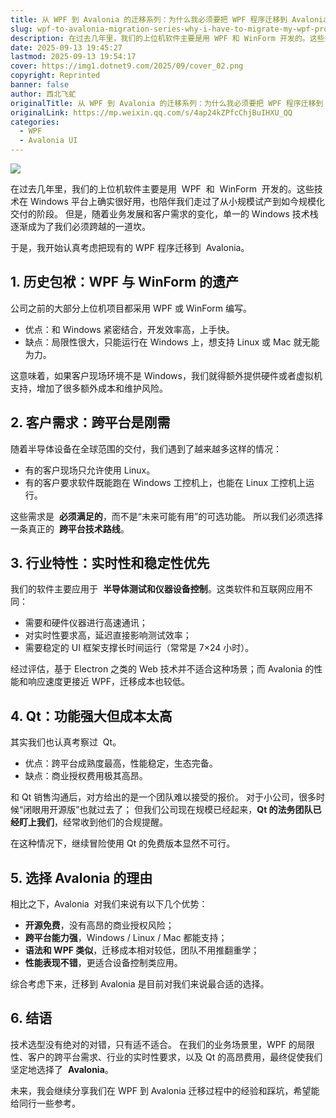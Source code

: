 ```yaml
---
title: 从 WPF 到 Avalonia 的迁移系列：为什么我必须要把 WPF 程序迁移到 Avalonia
slug: wpf-to-avalonia-migration-series-why-i-have-to-migrate-my-wpf-program-to-avalonia
description: 在过去几年里，我们的上位机软件主要是用 WPF 和 WinForm 开发的。这些技术在 Windows 平台上确实很好用，也陪伴我们走过了从小规模试产到如今规模化交付的阶段。 但是，随着业务发展和客户需求的变化，单一的 Windows 技术栈逐渐成为了我们必须跨越的一道坎。
date: 2025-09-13 19:45:27
lastmod: 2025-09-13 19:54:17
cover: https://img1.dotnet9.com/2025/09/cover_02.png
copyright: Reprinted
banner: false
author: 西北飞虻
originalTitle: 从 WPF 到 Avalonia 的迁移系列：为什么我必须要把 WPF 程序迁移到 Avalonia
originalLink: https://mp.weixin.qq.com/s/4ap24kZPfcChjBuIHXU_QQ
categories:
  - WPF
  - Avalonia UI
---
```


![](https://img1.dotnet9.com/2025/09/cover_02.png)

在过去几年里，我们的上位机软件主要是用  WPF  和  WinForm  开发的。这些技术在 Windows 平台上确实很好用，也陪伴我们走过了从小规模试产到如今规模化交付的阶段。 但是，随着业务发展和客户需求的变化，单一的 Windows 技术栈逐渐成为了我们必须跨越的一道坎。

于是，我开始认真考虑把现有的 WPF 程序迁移到  Avalonia。

## 1. 历史包袱：WPF 与 WinForm 的遗产

公司之前的大部分上位机项目都采用 WPF 或 WinForm 编写。

- 优点：和 Windows 紧密结合，开发效率高，上手快。
- 缺点：局限性很大，只能运行在 Windows 上，想支持 Linux 或 Mac 就无能为力。

这意味着，如果客户现场环境不是 Windows，我们就得额外提供硬件或者虚拟机支持，增加了很多额外成本和维护风险。

## 2. 客户需求：跨平台是刚需

随着半导体设备在全球范围的交付，我们遇到了越来越多这样的情况：

- 有的客户现场只允许使用 Linux。
- 有的客户要求软件既能跑在 Windows 工控机上，也能在 Linux 工控机上运行。

这些需求是  **必须满足的**，而不是“未来可能有用”的可选功能。 所以我们必须选择一条真正的  **跨平台技术路线**。

## 3. 行业特性：实时性和稳定性优先

我们的软件主要应用于  **半导体测试和仪器设备控制**。这类软件和互联网应用不同：

- 需要和硬件仪器进行高速通讯；
- 对实时性要求高，延迟直接影响测试效率；
- 需要稳定的 UI 框架支撑长时间运行（常常是 7×24 小时）。

经过评估，基于 Electron 之类的 Web 技术并不适合这种场景；而 Avalonia 的性能和响应速度更接近 WPF，迁移成本也较低。

## 4. Qt：功能强大但成本太高

其实我们也认真考察过  Qt。

- 优点：跨平台成熟度最高，性能稳定，生态完备。
- 缺点：商业授权费用极其高昂。

和 Qt 销售沟通后，对方给出的是一个团队难以接受的报价。 对于小公司，很多时候“闭眼用开源版”也就过去了； 但我们公司现在规模已经起来，**Qt 的法务团队已经盯上我们**，经常收到他们的合规提醒。

在这种情况下，继续冒险使用 Qt 的免费版本显然不可行。

## 5. 选择 Avalonia 的理由

相比之下，Avalonia  对我们来说有以下几个优势：

- **开源免费**，没有高昂的商业授权风险；
- **跨平台能力强**，Windows / Linux / Mac 都能支持；
- **语法和 WPF 类似**，迁移成本相对较低，团队不用推翻重学；
- **性能表现不错**，更适合设备控制类应用。

综合考虑下来，迁移到 Avalonia 是目前对我们来说最合适的选择。

## 6. 结语

技术选型没有绝对的对错，只有适不适合。 在我们的业务场景里，WPF 的局限性、客户的跨平台需求、行业的实时性要求，以及 Qt 的高昂费用，最终促使我们坚定地选择了  **Avalonia**。

未来，我会继续分享我们在 WPF 到 Avalonia 迁移过程中的经验和踩坑，希望能给同行一些参考。
